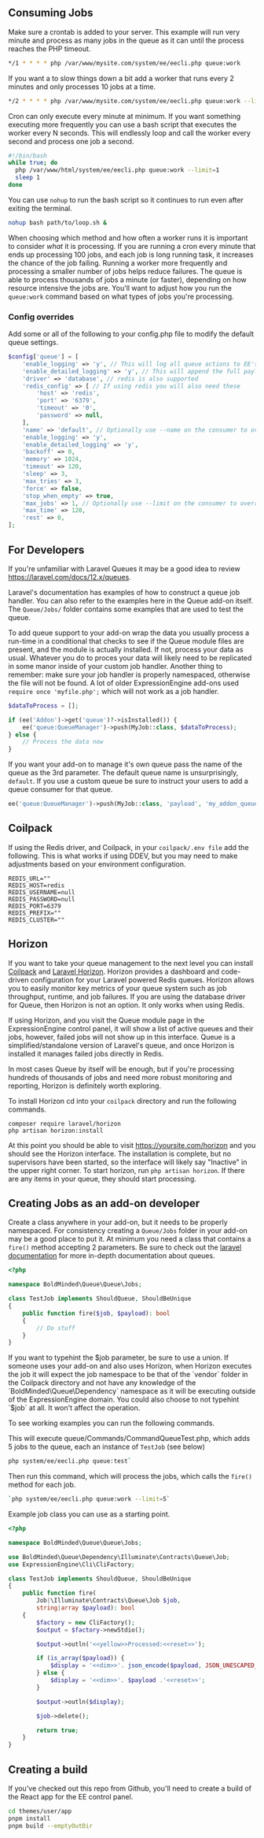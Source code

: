 
## Consuming Jobs

Make sure a crontab is added to your server. This example will run very minute and process as many jobs
in the queue as it can until the process reaches the PHP timeout.

```bash
*/1 * * * * php /var/www/mysite.com/system/ee/eecli.php queue:work
```

If you want a to slow things down a bit add a worker that runs every 2 minutes and only processes 10 jobs at a time.
     
```bash
*/2 * * * * php /var/www/mysite.com/system/ee/eecli.php queue:work --limit=10
```  

Cron can only execute every minute at minimum. If you want something executing more frequently you can use a bash 
script that executes the worker every N seconds. This will endlessly loop and call the worker every second and process
one job a second.

```bash
#!/bin/bash
while true; do
  php /var/www/html/system/ee/eecli.php queue:work --limit=1
  sleep 1
done
```

You can use `nohup` to run the bash script so it continues to run even after exiting the terminal.

```bash
nohup bash path/to/loop.sh &
```

When choosing which method and how often a worker runs it is important to consider _what_ it is processing. If you are running
a cron every minute that ends up processing 100 jobs, and each job is long running task, it increases the chance of
the job failing. Running a worker more frequently and processing a smaller number of jobs helps reduce failures. The queue 
is able to process thousands of jobs a minute (or faster), depending on how resource intensive the jobs are. You'll want to adjust
how you run the `queue:work` command based on what types of jobs you're processing.

### Config overrides

Add some or all of the following to your config.php file to modify the default queue settings.

```php
$config['queue'] = [
    'enable_logging' => 'y', // This will log all queue actions to EE's Developer log. It's best to keep this off unless you need to debug something.
    'enable_detailed_logging' => 'y', // This will append the full payload and stack trace (if applicable) to processed jobs.
    'driver' => 'database', // redis is also supported
    'redis_config' => [ // If using redis you will also need these
        'host' => 'redis',
        'port' => '6379',
        'timeout' => '0',
        'password' => null,
    ],
    'name' => 'default', // Optionally use --name on the consumer to override this value at run time. 
    'enable_logging' => 'y',
    'enable_detailed_logging' => 'y',
    'backoff' => 0,
    'memory' => 1024,
    'timeout' => 120,
    'sleep' => 3,
    'max_tries' => 3,
    'force' => false,
    'stop_when_empty' => true,
    'max_jobs' => 1, // Optionally use --limit on the consumer to override this value at run time. 
    'max_time' => 120,
    'rest' => 0,
];
```

## For Developers

If you're unfamiliar with Laravel Queues it may be a good idea to review https://laravel.com/docs/12.x/queues.

Laravel's documentation has examples of how to construct a queue job handler. You can also refer to the examples here
in the Queue add-on itself. The `Queue/Jobs/` folder contains some examples that are used to test the queue.

To add queue support to your add-on wrap the data you usually process a run-time in a conditional that checks to see
if the Queue module files are present, and the module is actually installed. If not, process your data as usual. 
Whatever you do to proces your data will likely need to be replicated in some manor inside of your custom job handler.
Another thing to remember: make sure your job handler is properly namespaced, otherwise the file will not be found.
A lot of older ExpressionEngine add-ons used `require once 'myfile.php';` which will not work as a job handler.

```php
$dataToProcess = [];

if (ee('Addon')->get('queue')?->isInstalled()) {
    ee('queue:QueueManager')->push(MyJob::class, $dataToProcess);
} else {
    // Process the data now
}

```

If you want your add-on to manage it's own queue pass the name of the queue as the 3rd parameter. The default queue name
is unsurprisingly, `default`. If you use a custom queue be sure to instruct your users to add a queue consumer for that queue.

```php
ee('queue:QueueManager')->push(MyJob::class, 'payload', 'my_addon_queue')
```

## Coilpack

If using the Redis driver, and Coilpack, in your `coilpack/.env file` add the following. This is what works if using DDEV, but
you may need to make adjustments based on your environment configuration.

```dotenv
REDIS_URL=""
REDIS_HOST=redis
REDIS_USERNAME=null
REDIS_PASSWORD=null
REDIS_PORT=6379
REDIS_PREFIX=""
REDIS_CLUSTER=""
```

## Horizon

If you want to take your queue management to the next level you can install [Coilpack](https://expressionengine.github.io/coilpack-docs/) 
and [Laravel Horizon](https://laravel.com/docs/12.x/horizon). Horizon provides a dashboard and code-driven configuration 
for your Laravel powered Redis queues. Horizon allows you to easily monitor key metrics of your queue system such as job 
throughput, runtime, and job failures. If you are using the database driver for Queue, then Horizon is not an option. 
It only works when using Redis.

If using Horizon, and you visit the Queue module page in the ExpressionEngine control panel, it will show a list of active
queues and their jobs, however, failed jobs will not show up in this interface. Queue is a simplified/standalone version
of Laravel's queue, and once Horizon is installed it manages failed jobs directly in Redis.

In most cases Queue by itself will be enough, but if you're processing hundreds of thousands of jobs and need more robust
monitoring and reporting, Horizon is definitely worth exploring.

To install Horizon cd into your `coilpack` directory and run the following commands.
```
composer require laravel/horizon
php artisan horizon:install
```

At this point you should be able to visit https://yoursite.com/horizon and you should see the Horizon interface. The 
installation is complete, but no supervisors have been started, so the interface will likely say "Inactive" in the upper
right corner. To start horizon, run `php artisan horizon`. If there are any items in your queue, they should start
processing.

## Creating Jobs as an add-on developer

Create a class anywhere in your add-on, but it needs to be properly namespaced. For consistency
creating a `Queue/Jobs` folder in your add-on may be a good place to put it. At minimum you need a class that contains
a `fire()` method accepting 2 parameters. Be sure to check out the [laravel documentation](https://laravel.com/docs/12.x/queues) 
for more in-depth documentation about queues.

```php
<?php

namespace BoldMinded\Queue\Queue\Jobs;

class TestJob implements ShouldQueue, ShouldBeUnique
{
    public function fire($job, $payload): bool
    {
        // Do stuff
    }
}
```

If you want to typehint the $job parameter, be sure to use a union. If someone uses your add-on and also uses Horizon, 
when Horizon executes the job it will expect the job namespace to be that of the `vendor`
folder in the Coilpack directory and not have any knowledge of the `BoldMinded\Queue\Dependency` namespace as it will
be executing outside of the ExpressionEngine domain. You could also choose to not typehint `$job` at all. It won't affect
the operation.

To see working examples you can run the following commands.

This will execute queue/Commands/CommandQueueTest.php, which adds 5 jobs to the queue, each an instance of `TestJob` (see below)

```bash
php system/ee/eecli.php queue:test`
```

Then run this command, which will process the jobs, which calls the `fire()` method for each job.

```bash
`php system/ee/eecli.php queue:work --limit=5`
```

Example job class you can use as a starting point.

```php
<?php

namespace BoldMinded\Queue\Queue\Jobs;

use BoldMinded\Queue\Dependency\Illuminate\Contracts\Queue\Job;
use ExpressionEngine\Cli\CliFactory;

class TestJob implements ShouldQueue, ShouldBeUnique
{
    public function fire(
        Job|\Illuminate\Contracts\Queue\Job $job,
        string|array $payload): bool
    {
        $factory = new CliFactory();
        $output = $factory->newStdio();

        $output->outln('<<yellow>>Processed:<<reset>>');

        if (is_array($payload)) {
            $display = '<<dim>>'. json_encode($payload, JSON_UNESCAPED_UNICODE) .'<<reset>>';
        } else {
            $display = '<<dim>>'. $payload .'<<reset>>';
        }

        $output->outln($display);

        $job->delete();

        return true;
    }
}
```

## Creating a build

If you've checked out this repo from Github, you'll need to create a build of the React app for the EE control panel.

```bash
cd themes/user/app
pnpm install
pnpm build --emptyOutDir
```
